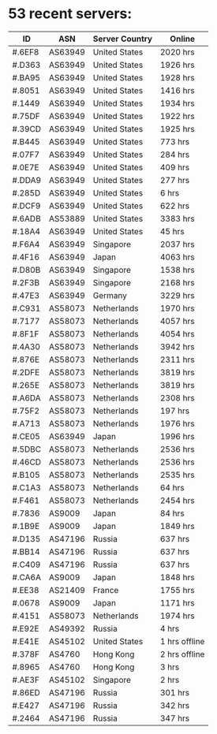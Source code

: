 # 53 recent servers:

| ID | ASN | Server Country | Online |
| ------ | ------ | ------ | ------ |
| #.6EF8 | AS63949 | United States | 2020 hrs |
| #.D363 | AS63949 | United States | 1926 hrs |
| #.BA95 | AS63949 | United States | 1928 hrs |
| #.8051 | AS63949 | United States | 1416 hrs |
| #.1449 | AS63949 | United States | 1934 hrs |
| #.75DF | AS63949 | United States | 1922 hrs |
| #.39CD | AS63949 | United States | 1925 hrs |
| #.B445 | AS63949 | United States | 773 hrs |
| #.07F7 | AS63949 | United States | 284 hrs |
| #.0E7E | AS63949 | United States | 409 hrs |
| #.DDA9 | AS63949 | United States | 277 hrs |
| #.285D | AS63949 | United States | 6 hrs |
| #.DCF9 | AS63949 | United States | 622 hrs |
| #.6ADB | AS53889 | United States | 3383 hrs |
| #.18A4 | AS63949 | United States | 45 hrs |
| #.F6A4 | AS63949 | Singapore | 2037 hrs |
| #.4F16 | AS63949 | Japan | 4063 hrs |
| #.D80B | AS63949 | Singapore | 1538 hrs |
| #.2F3B | AS63949 | Singapore | 2168 hrs |
| #.47E3 | AS63949 | Germany | 3229 hrs |
| #.C931 | AS58073 | Netherlands | 1970 hrs |
| #.7177 | AS58073 | Netherlands | 4057 hrs |
| #.8F1F | AS58073 | Netherlands | 4054 hrs |
| #.4A30 | AS58073 | Netherlands | 3942 hrs |
| #.876E | AS58073 | Netherlands | 2311 hrs |
| #.2DFE | AS58073 | Netherlands | 3819 hrs |
| #.265E | AS58073 | Netherlands | 3819 hrs |
| #.A6DA | AS58073 | Netherlands | 2308 hrs |
| #.75F2 | AS58073 | Netherlands | 197 hrs |
| #.A713 | AS58073 | Netherlands | 1976 hrs |
| #.CE05 | AS63949 | Japan | 1996 hrs |
| #.5DBC | AS58073 | Netherlands | 2536 hrs |
| #.46CD | AS58073 | Netherlands | 2536 hrs |
| #.B105 | AS58073 | Netherlands | 2535 hrs |
| #.C1A3 | AS58073 | Netherlands | 64 hrs |
| #.F461 | AS58073 | Netherlands | 2454 hrs |
| #.7836 | AS9009 | Japan | 84 hrs |
| #.1B9E | AS9009 | Japan | 1849 hrs |
| #.D135 | AS47196 | Russia | 637 hrs |
| #.BB14 | AS47196 | Russia | 637 hrs |
| #.C409 | AS47196 | Russia | 637 hrs |
| #.CA6A | AS9009 | Japan | 1848 hrs |
| #.EE38 | AS21409 | France | 1755 hrs |
| #.0678 | AS9009 | Japan | 1171 hrs |
| #.4151 | AS58073 | Netherlands | 1974 hrs |
| #.E92E | AS49392 | Russia | 4 hrs |
| #.E41E | AS45102 | United States | 1 hrs offline |
| #.378F | AS4760 | Hong Kong | 2 hrs offline |
| #.8965 | AS4760 | Hong Kong | 3 hrs |
| #.AE3F | AS45102 | Singapore | 2 hrs |
| #.86ED | AS47196 | Russia | 301 hrs |
| #.E427 | AS47196 | Russia | 342 hrs |
| #.2464 | AS47196 | Russia | 347 hrs |


